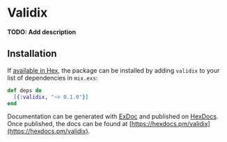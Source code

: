 # Validix

**TODO: Add description**

## Installation

If [available in Hex](https://hex.pm/docs/publish), the package can be installed
by adding `validix` to your list of dependencies in `mix.exs`:

```elixir
def deps do
  [{:validix, "~> 0.1.0"}]
end
```

Documentation can be generated with [ExDoc](https://github.com/elixir-lang/ex_doc)
and published on [HexDocs](https://hexdocs.pm). Once published, the docs can
be found at [https://hexdocs.pm/validix](https://hexdocs.pm/validix).


